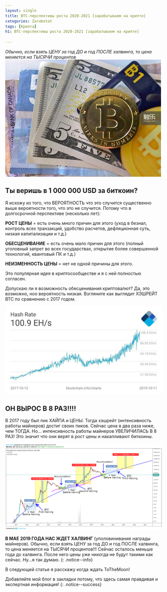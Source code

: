 ```yaml
---
layout: single
title: BTC-перспективы роста 2020-2021 [зарабатываем на крипте]
categories: Zarabotat
tags: [Крипта]
h1: BTC-перспективы роста 2020-2021 [зарабатываем на крипте]

---
```

*Обычно, если взять ЦЕНУ за год ДО и год ПОСЛЕ халвинга, то цена меняется на ТЫСЯЧИ процентов*
![money](/assets/images/zarabotat/btc-money.jpg)


##  Ты веришь в 1 000 000 USD за биткоин? 

Я исхожу из того, что ВЕРОЯТНОСТЬ что это случится существенно выше вероятности того, что это не случится. Потому что в долгосрочной перспективе (несколько лет):

**РОСТ ЦЕНЫ** = есть очень много причин для этого (уход в безнал, контроль всех транзакций, удобство расчетов, дефляционная суть, низкая капитализации и т.д.)

**ОБЕСЦЕНИВАНИЕ** = есть очень мало причин для этого (полный уголовный запрет во всех государствах, открытие более совершенной технологий, квантовый ПК и т.д.)

**НЕИЗМЕННОСТЬ ЦЕНЫ** = нет не одной причины для этого. 

Это популярная идея в криптосообществе и я с ней полностью согласен. 

Допускаю ли я возможность обесценивания криптовалют? Да, это возможно, ноо вероятность низкая.   Взгляните как выглядит ХЭШРЕЙТ BTC по сравнению с 2017 годом. 

<a href="/assets/images/zarabotat/eth.jpg" class="image-popup">
	<img src="/assets/images/zarabotat/eth.jpg" alt="криптовалюта">
</a>

## ОН ВЫРОС В 8 РАЗ!!!!  
В 2017 году был пик ХАЙПА и ЦЕНЫ. Тогда хэшрейт (интенсивность работы майнеров) достиг своих пиков.  Сейчас цена в два раза ниже, чем ТОГДА. Но... интенсивность работы майнеров УВЕЛИЧИЛАСЬ В 8 РАЗ! Это значит что они верят в рост цены и накапливают биткоины. 

<a href="/assets/images/zarabotat/btc-rost.png" class="image-popup">
	<img src="/assets/images/zarabotat/btc-rost.png" alt="криптовалюта">
</a>

**В МАЕ 2019 ГОДА НАС ЖДЕТ ХАЛВИНГ** (уполовинивание награды майнеров). Обычно, если взять ЦЕНУ за год ДО и год ПОСЛЕ халвинга, то цена меняется на ТЫСЯЧИ процентов!!!  Сейчас осталось меньше года до халвинга. После него цены уже никогда не будут такими как сейчас.  Ну...я так думаю. 
{: .notice--info}

В следующей статье я расскажу когда ждать ToTheMoon!

Добавляйте мой блог в закладки потому, что здесь самая правдивая и экспертная информация!
{: .notice--success}